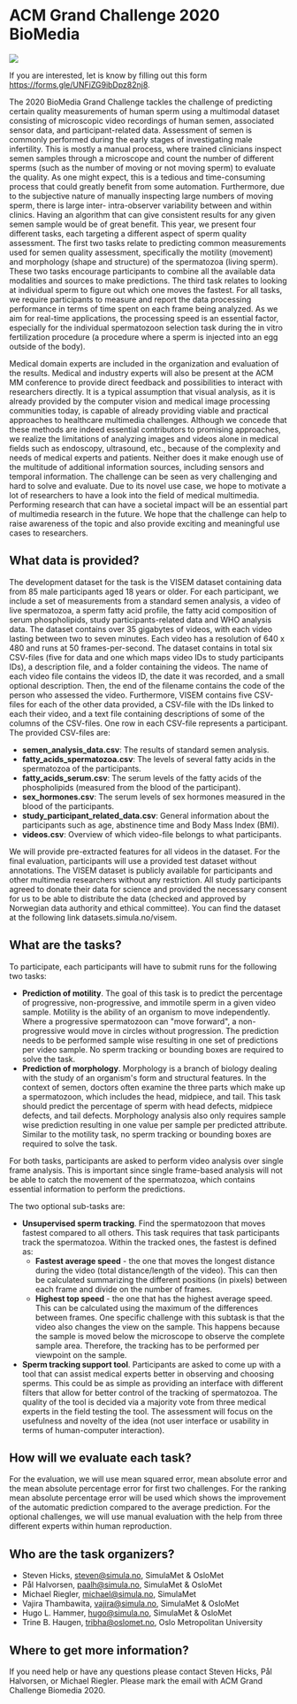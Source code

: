 # ACM Grand Challenge 2020 BioMedia

![](https://raw.githubusercontent.com/simula/biomedia-2020/master/static/images/sperm.jpg?token=AD6YIMQSDC3UJJSHUQ2IQ7C6NY5PW)

If you are interested, let is know by filling out this form https://forms.gle/UNFiZG9ibDpz82nj8.

The 2020 BioMedia Grand Challenge tackles the challenge of predicting certain quality measurements of human sperm using a multimodal dataset consisting of microscopic video recordings of human semen, associated sensor data, and participant-related data. Assessment of semen is commonly performed during the early stages of investigating male infertility. This is mostly a manual process, where trained clinicians inspect semen samples through a microscope and count the number of different sperms (such as the number of moving or not moving sperm) to evaluate the quality. As one might expect, this is a tedious and time-consuming process that could greatly benefit from some automation. Furthermore, due to the subjective nature of manually inspecting large numbers of moving sperm, there is large inter- intra-observer variability between and within clinics. Having an algorithm that can give consistent results for any given semen sample would be of great benefit. This year, we present four different tasks, each targeting a different aspect of sperm quality assessment. The first two tasks relate to predicting common measurements used for semen quality assessment, specifically the motility (movement) and morphology (shape and structure) of the spermatozoa (living sperm). These two tasks encourage participants to combine all the available data modalities and sources to make predictions. The third task relates to looking at individual sperm to figure out which one moves the fastest. For all tasks, we require participants to measure and report the data processing performance in terms of time spent on each frame being analyzed. As we aim for real-time applications, the processing speed is an essential factor, especially for the individual spermatozoon selection task during the in vitro fertilization procedure (a procedure where a sperm is injected into an egg outside of the body).

Medical domain experts are included in the organization and evaluation of the results. Medical and industry experts will also be present at the ACM MM conference to provide direct feedback and possibilities to interact with researchers directly. It is a typical assumption that visual analysis, as it is already provided by the computer vision and medical image processing communities today, is capable of already providing viable and practical approaches to healthcare multimedia challenges. Although we concede that these methods are indeed essential contributors to promising approaches, we realize the limitations of analyzing images and videos alone in medical fields such as endoscopy, ultrasound, etc., because of the complexity and needs of medical experts and patients. Neither does it make enough use of the multitude of additional information sources, including sensors and temporal information. The challenge can be seen as very challenging and hard to solve and evaluate. Due to its novel use case, we hope to motivate a lot of researchers to have a look into the field of medical multimedia. Performing research that can have a societal impact will be an essential part of multimedia research in the future. We hope that the challenge can help to raise awareness of the topic and also provide exciting and meaningful use cases to researchers.


## What data is provided?
The development dataset for the task is the VISEM dataset containing data from 85 male participants aged 18 years or older. For each participant, we include a set of measurements from a standard semen analysis, a video of live spermatozoa, a sperm fatty acid profile, the fatty acid composition of serum phospholipids, study participants-related data and WHO analysis data. The dataset contains over 35 gigabytes of videos, with each video lasting between two to seven minutes. Each video has a resolution of 640 x 480 and runs at 50 frames-per-second. The dataset contains in total six CSV-files (five for data and one which maps video IDs to study participants IDs), a description file, and a folder containing the videos. The name of each video file contains the videos ID, the date it was recorded, and a small optional description. Then, the end of the filename contains the code of the person who assessed the video. Furthermore, VISEM contains five CSV-files for each of the other data provided, a CSV-file with the IDs linked to each their video, and a text file containing descriptions of some of the columns of the CSV-files. One row in each CSV-file represents a participant. The provided CSV-files are:

* **semen_analysis_data.csv**: The results of standard semen analysis.
* **fatty_acids_spermatozoa.csv**: The levels of several fatty acids in the spermatozoa of the participants.
* **fatty_acids_serum.csv**: The serum levels of the fatty acids of the phospholipids (measured from the blood of the participant).
* **sex_hormones.csv**: The serum levels of sex hormones measured in the blood of the participants.
* **study_participant_related_data.csv**: General information about the participants such as age, abstinence time and Body Mass Index (BMI).
* **videos.csv**: Overview of which video-file belongs to what participants.

We will provide pre-extracted features for all videos in the dataset. For the final evaluation, participants will use a provided test dataset without annotations. The VISEM dataset is publicly available for participants and other multimedia researchers without any restriction. All study participants agreed to donate their data for science and provided the necessary consent for us to be able to distribute the data (checked and approved by Norwegian data authority and ethical committee). You can find the dataset at the following link datasets.simula.no/visem.

## What are the tasks?
To participate, each participants will have to submit runs for the following two tasks:

* **Prediction of motility**. The goal of this task is to predict the percentage of progressive, non-progressive, and immotile sperm in a given video sample. Motility is the ability of an organism to move independently. Where a progressive spermatozoon can "move forward", a non-progressive would move in circles without progression. The prediction needs to be performed sample wise resulting in one set of predictions per video sample. No sperm tracking or bounding boxes are required to solve the task.
* **Prediction of morphology**. Morphology is a branch of biology dealing with the study of an organism's form and structural features. In the context of semen, doctors often examine the three parts which make up a spermatozoon, which includes the head, midpiece, and tail. This task should predict the percentage of sperm with head defects, midpiece defects, and tail defects. Morphology analysis also only requires sample wise prediction resulting in one value per sample per predicted attribute. Similar to the motility task, no sperm tracking or bounding boxes are required to solve the task.

For both tasks, participants are asked to perform video analysis over single frame analysis. This is important since single frame-based analysis will not be able to catch the movement of the spermatozoa, which contains essential information to perform the predictions.

The two optional sub-tasks are:

* **Unsupervised sperm tracking**. Find the spermatozoon that moves fastest compared to all others. This task requires that task participants track the spermatozoa. Within the tracked ones, the fastest is defined as: 
    * **Fastest average speed** - the one that moves the longest distance during the video (total distance/length of the video). This can then be calculated summarizing the different positions (in pixels) between each frame and divide on the number of frames.
    * **Highest top speed** - the one that has the highest average speed. This can be calculated using the maximum of the differences between frames.
One specific challenge with this subtask is that the video also changes the view on the sample. This happens because the sample is moved below the microscope to observe the complete sample area. Therefore, the tracking has to be performed per viewpoint on the sample.
* **Sperm tracking support tool**. Participants are asked to come up with a tool that can assist medical experts better in observing and choosing sperms. This could be as simple as providing an interface with different filters that allow for better control of the tracking of spermatozoa. The quality of the tool is decided via a majority vote from three medical experts in the field testing the tool. The assessment will focus on the usefulness and novelty of the idea (not user interface or usability in terms of human-computer interaction).

## How will we evaluate each task?
For the evaluation, we will use mean squared error, mean absolute error and the mean absolute percentage error for first two challenges. For the ranking mean absolute percentage error will be used which shows the improvement of the automatic prediction compared to the average prediction. For the optional challenges, we will use manual evaluation with the help from three different experts within human reproduction.

## Who are the task organizers?
* Steven Hicks, steven@simula.no, SimulaMet & OsloMet
* Pål Halvorsen, paalh@simula.no, SimulaMet & OsloMet
* Michael Riegler, michael@simula.no, SimulaMet
* Vajira Thambawita, vajira@simula.no, SimulaMet & OsloMet
* Hugo L. Hammer, hugo@simula.no, SimulaMet & OsloMet
* Trine B. Haugen, tribha@oslomet.no, Oslo Metropolitan University

## Where to get more information?
If you need help or have any questions please contact Steven Hicks, Pål Halvorsen, or Michael Riegler. Please mark the email with ACM Grand Challenge Biomedia 2020.

